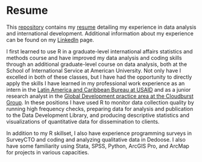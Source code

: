 # Resume
This [repository](https://github.com/kelliehaddon/resume) contains my [resume](kellie-haddon-resume.pdf) detailing my experience in data analysis and international development. Additional information about my experience can be found on my [LinkedIn](https://www.linkedin.com/in/kellie-haddon/) page.

I first learned to use R in a graduate-level international affairs statistics and methods course and have improved my data analysis and coding skills through an additional graduate-level course on data analysis, both at the School of International Service at American University. Not only have I excelled in both of these classes, but I have had the opportunity to directly apply the skills I have learned in my professional work experience as an intern in the [Latin America and Caribbean Bureau at USAID](https://www.usaid.gov/about-us/organization/bureau-latin-america-and-caribbean) and as a junior research analyst in the [Global Development practice area at the Cloudburst Group](https://cloudburstgroup.com/services/global-development/). In these positions I have used R to monitor data collection quality by running high frequency checks, preparing data for analysis and publication to the Data Development Library, and producing descriptive statistics and visualizations of quantitative data for dissemination to clients. 

In addition to my R skillset, I also have experience programming surveys in SurveyCTO and coding and analyzing qualitative data in Dedoose. I also have some familiarity using Stata, SPSS, Python, ArcGIS Pro, and ArcMap for projects in various capacities.
